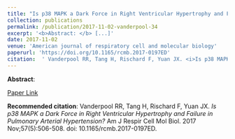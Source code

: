 ```yaml
--- 
title: "Is p38 MAPK a Dark Force in Right Ventricular Hypertrophy and Failure in Pulmonary Arterial Hypertension?" 
collection: publications 
permalink: /publication/2017-11-02-vanderpool-34 
excerpt: '<b>Abstract: </b> [...]' 
date: 2017-11-02 
venue: 'American journal of respiratory cell and molecular biology' 
paperurl: 'https://doi.org/10.1165/rcmb.2017-0197ED' 
citation:  ' Vanderpool RR, Tang H, Rischard F, Yuan JX. <i>Is p38 MAPK a Dark Force in Right Ventricular Hypertrophy and Failure in Pulmonary Arterial Hypertension?</i> Am J Respir Cell Mol Biol. 2017 Nov;57(5):506-508. doi: 10.1165/rcmb.2017-0197ED.' 
--- 
```

<b>Abstract</b>:    
 
[Paper Link](https://doi.org/10.1165/rcmb.2017-0197ED) 
 
<b>Recommended citation</b>:  Vanderpool RR, Tang H, Rischard F, Yuan JX. <i>Is p38 MAPK a Dark Force in Right Ventricular Hypertrophy and Failure in Pulmonary Arterial Hypertension?</i> Am J Respir Cell Mol Biol. 2017 Nov;57(5):506-508. doi: 10.1165/rcmb.2017-0197ED. 
